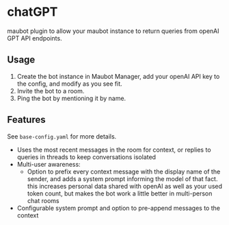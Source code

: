 # chatGPT 

maubot plugin to allow your maubot instance to return queries from openAI GPT API endpoints.

## Usage

1. Create the bot instance in Maubot Manager, add your openAI API key to the config, and modify as you see fit.
2. Invite the bot to a room.
3. Ping the bot by mentioning it by name.

## Features

See `base-config.yaml` for more details.

* Uses the most recent messages in the room for context, or replies to queries in threads to keep conversations isolated
* Multi-user awareness:
  * Option to prefix every context message with the display name of the sender, and adds a system prompt informing the model of that fact. this increases personal data shared with openAI as well as your used token count, but makes the bot work a little better in multi-person chat rooms
* Configurable system prompt and option to pre-append messages to the context
